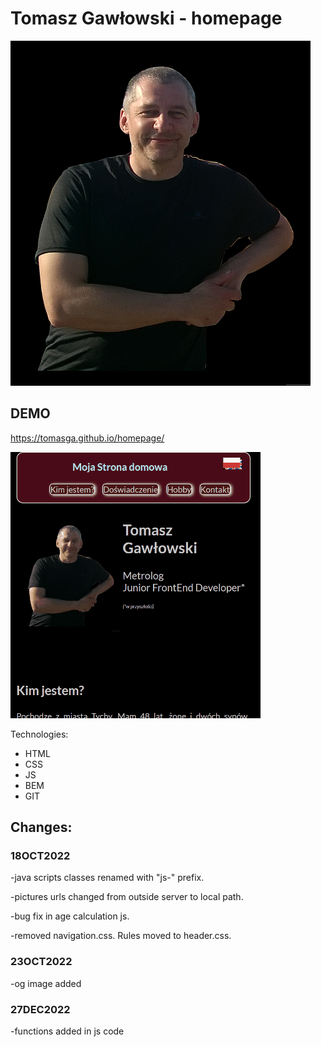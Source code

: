 # Tomasz Gawłowski - homepage
![Tomasz Gawłowski](/images/tom.png)
## DEMO
https://tomasga.github.io/homepage/

![Preview](/images/Animation1.gif)


Technologies:
- HTML
- CSS
- JS
- BEM
- GIT

## Changes:
### 18OCT2022
-java scripts classes renamed with "js-" prefix.

-pictures urls changed from outside server to local path.

-bug fix in age calculation js.

-removed navigation.css. Rules moved to header.css.

### 23OCT2022
-og image added
### 27DEC2022 
-functions added in js code
